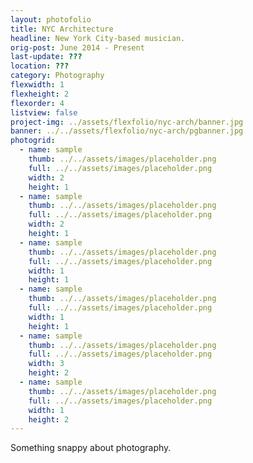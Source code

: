 ```yaml
---
layout: photofolio
title: NYC Architecture
headline: New York City-based musician.
orig-post: June 2014 - Present
last-update: ???
location: ???
category: Photography
flexwidth: 1
flexheight: 2
flexorder: 4
listview: false
project-img: ../assets/flexfolio/nyc-arch/banner.jpg
banner: ../../assets/flexfolio/nyc-arch/pgbanner.jpg
photogrid:
  - name: sample
    thumb: ../../assets/images/placeholder.png
    full: ../../assets/images/placeholder.png
    width: 2
    height: 1
  - name: sample
    thumb: ../../assets/images/placeholder.png
    full: ../../assets/images/placeholder.png
    width: 2
    height: 1
  - name: sample
    thumb: ../../assets/images/placeholder.png
    full: ../../assets/images/placeholder.png
    width: 1
    height: 1
  - name: sample
    thumb: ../../assets/images/placeholder.png
    full: ../../assets/images/placeholder.png
    width: 1
    height: 1
  - name: sample
    thumb: ../../assets/images/placeholder.png
    full: ../../assets/images/placeholder.png
    width: 3
    height: 2
  - name: sample
    thumb: ../../assets/images/placeholder.png
    full: ../../assets/images/placeholder.png
    width: 1
    height: 2
---
```


Something snappy about photography.
